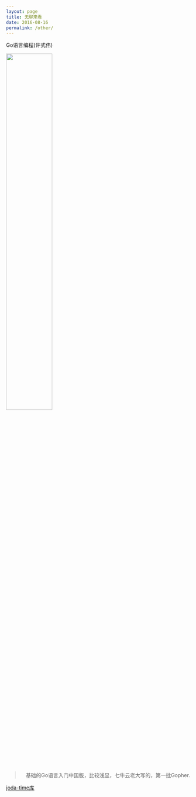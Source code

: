 ```yaml
---
layout: page
title: 无聊来看
date: 2016-08-16
permalink: /other/
---
```


Go语言编程(许式伟)

<img style="width:50%" alt="" src="https://raw.githubusercontent.com/hunterhug/hunterhug.github.io/master/img/gobook1.jpg"/>
  
>　基础的Go语言入门中国版，比较浅显，七牛云老大写的，第一批Gopher.

[joda-time库](http://www.ibm.com/developerworks/cn/java/j-jodatime.html)